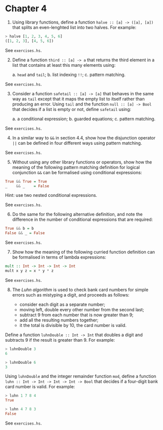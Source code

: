 # Chapter 4

1. Using library functions, define a function `halve :: [a] -> ([a], [a])` that
   splits an even-lenghted list into two halves. For example:

``` haskell
> halve [1, 2, 3, 4, 5, 6]
([1, 2, 3], [4, 5, 6])
```

See `exercises.hs`.

2. Define a function `third :: [a] -> a` that returns the third element in a
   list that contains at least this many elements using:

    a. `head` and `tail`;
    b. list indexing `!!`;
    c. pattern matching.

See `exercises.hs`.

3. Consider a function `safetail :: [a] -> [a]` that behaves in the same way as
   `tail` except that it maps the empty list to itself rather than producing an
   error. Using `tail` and the function `null :: [a] -> Bool` that decides if a
   list is empty or not, define `safetail` using:

    a. a conditional expression;
    b. guarded equations;
    c. pattern matching.

See `exercises.hs`.

4. In a similar way to `&&` in section 4.4, show how the disjunction operator
   `||` can be defined in four different ways using pattern matching.

See `exercises.hs`.

5. Without using any other library functions or operators, show how the meaning
   of the following pattern matching definition for logical conjunction `&&` can
   be formalised using conditional expressions:
   
``` haskell
True && True = True
_    && _    = False
```

Hint: use two nested conditional expressions.
   
See `exercises.hs`.

6. Do the same for the following alternative definition, and note the difference
   in the number of conditional expressions that are required:

``` haskell
True && b = b
False && _ = False
```

See `exercises.hs`.

7. Show how the meaning of the following curried function definition can be
   formalised in terms of lambda expressions:

``` haskell
mult :: Int -> Int -> Int -> Int
mult x y z = x * y * z
```

See `exercises.hs`.

8. The *Luhn algorithm* is used to check bank card numbers for simple errors
   such as mistyping a digit, and proceeds as follows:
   
    - consider each digit as a separate number;
    - moving left, double every other number from the second last;
    - subtract 9 from each number that is now greater than 9;
    - add all the resulting numbers together;
    - it the total is divisible by 10, the card number is valid.
    
Define a function `luhnDouble :: Int -> Int` that doubles a digit and subtracts
9 if the result is greater than 9. For example:

``` haskell
> luhnDouble 3
6

> luhnDouble 6
3
```

Using `luhnDouble` and the integer remainder function `mod`, define a function
`luhn :: Int -> Int -> Int -> Int -> Bool` that decides if a four-digit bank
card number is valid. For example:

``` haskell
> luhn 1 7 8 4
True

> luhn 4 7 8 3
False
```

See `exercises.hs`.
